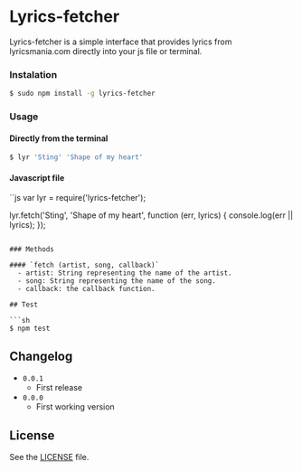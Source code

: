Lyrics-fetcher
===================

Lyrics-fetcher is a simple interface that provides lyrics from lyricsmania.com
directly into your js file or terminal.

### Instalation

```sh
$ sudo npm install -g lyrics-fetcher
```

### Usage

#### Directly from the terminal

```sh
$ lyr 'Sting' 'Shape of my heart'
```

#### Javascript file
``js
var lyr = require('lyrics-fetcher');

lyr.fetch('Sting', 'Shape of my heart', function (err, lyrics) {
    console.log(err || lyrics);
});
```

### Methods

#### `fetch (artist, song, callback)`
  - artist: String representing the name of the artist.
  - song: String representing the name of the song.
  - callback: the callback function.

## Test

```sh
$ npm test
```

## Changelog

  - `0.0.1`
    - First release
  - `0.0.0`
    - First working version

## License
See the [LICENSE](https://raw.githubusercontent.com/radubogdan/node-lyrics-fetcher/master/LICENSE) file.
